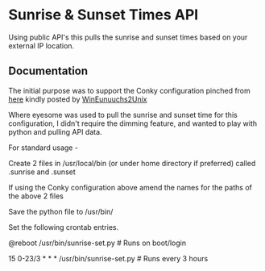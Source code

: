# Sunrise & Sunset Times API

Using public API's this pulls the sunrise and sunset times based on your external IP location.

## Documentation

The initial purpose was to support the Conky configuration pinched from [here](https://askubuntu.com/a/1014284) kindly posted by [WinEunuuchs2Unix](https://github.com/WinEunuuchs2Unix)

Where eyesome was used to pull the sunrise and sunset time for this configuration, I didn't require the dimming feature, and wanted to play with python and pulling API data.

For standard usage -

Create 2 files in /usr/local/bin (or under home directory if preferred) called .sunrise and .sunset

If using the Conky configuration above amend the names for the paths of the above 2 files

Save the python file to /usr/bin/

Set the following crontab entries.

@reboot /usr/bin/sunrise-set.py # Runs on boot/login

15 0-23/3 \* \* \* /usr/bin/sunrise-set.py # Runs every 3 hours
